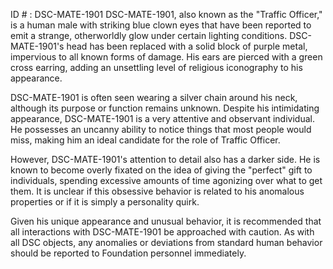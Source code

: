ID # : DSC-MATE-1901
DSC-MATE-1901, also known as the "Traffic Officer," is a human male with striking blue clown eyes that have been reported to emit a strange, otherworldly glow under certain lighting conditions. DSC-MATE-1901's head has been replaced with a solid block of purple metal, impervious to all known forms of damage. His ears are pierced with a green cross earring, adding an unsettling level of religious iconography to his appearance.

DSC-MATE-1901 is often seen wearing a silver chain around his neck, although its purpose or function remains unknown. Despite his intimidating appearance, DSC-MATE-1901 is a very attentive and observant individual. He possesses an uncanny ability to notice things that most people would miss, making him an ideal candidate for the role of Traffic Officer.

However, DSC-MATE-1901's attention to detail also has a darker side. He is known to become overly fixated on the idea of giving the "perfect" gift to individuals, spending excessive amounts of time agonizing over what to get them. It is unclear if this obsessive behavior is related to his anomalous properties or if it is simply a personality quirk.

Given his unique appearance and unusual behavior, it is recommended that all interactions with DSC-MATE-1901 be approached with caution. As with all DSC objects, any anomalies or deviations from standard human behavior should be reported to Foundation personnel immediately.